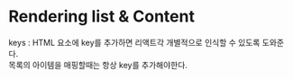 # Rendering list & Content
keys : HTML 요소에 key를 추가하면 리액트각 개별적으로 인식할 수 있도록 도와준다. <br>
목록의 아이템을 매핑할때는 항상 key를 추가해야한다. 